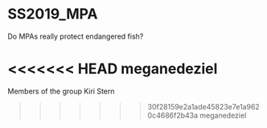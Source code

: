# SS2019_MPA
Do MPAs really protect endangered fish?

<<<<<<< HEAD
meganedeziel
=======
Members of the group
Kiri Stern
>>>>>>> 30f28159e2a1ade45823e7e1a9620c4686f2b43a
meganedeziel

